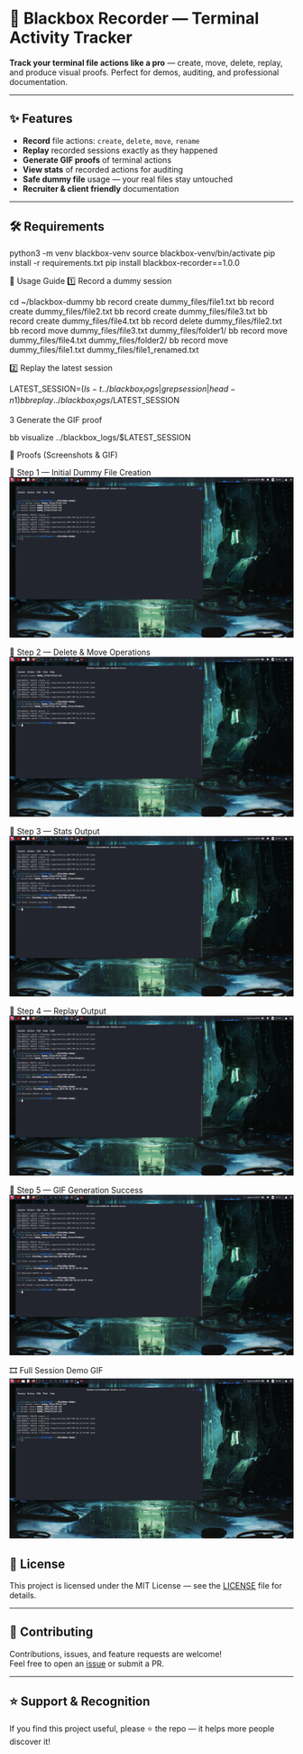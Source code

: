 # 🚀 Blackbox Recorder — Terminal Activity Tracker

**Track your terminal file actions like a pro** — create, move, delete, replay, and produce visual proofs. Perfect for demos, auditing, and professional documentation.

---

## ✨ Features

- **Record** file actions: `create`, `delete`, `move`, `rename`  
- **Replay** recorded sessions exactly as they happened  
- **Generate GIF proofs** of terminal actions  
- **View stats** of recorded actions for auditing  
- **Safe dummy file** usage — your real files stay untouched  
- **Recruiter & client friendly** documentation

---

## 🛠️ Requirements  

python3 -m venv blackbox-venv
source blackbox-venv/bin/activate
pip install -r requirements.txt
pip install blackbox-recorder==1.0.0


🎯 Usage Guide
1️⃣ Record a dummy session

cd ~/blackbox-dummy
bb record create dummy_files/file1.txt
bb record create dummy_files/file2.txt
bb record create dummy_files/file3.txt
bb record create dummy_files/file4.txt
bb record delete dummy_files/file2.txt
bb record move dummy_files/file3.txt dummy_files/folder1/
bb record move dummy_files/file4.txt dummy_files/folder2/
bb record move dummy_files/file1.txt dummy_files/file1_renamed.txt


2️⃣ Replay the latest session

LATEST_SESSION=$(ls -t ../blackbox_logs | grep session | head -n1)
bb replay ../blackbox_logs/$LATEST_SESSION


3 Generate the GIF proof

bb visualize ../blackbox_logs/$LATEST_SESSION


 
📸 Proofs (Screenshots & GIF)


🔹 Step 1 — Initial Dummy File Creation
![Step 1](assets/screenshot1.png)


🔹 Step 2 — Delete & Move Operations
![Step 2](assets/screenshot2.png)

🔹 Step 3 — Stats Output
![Step 3](assets/screenshot3.png)

🔹 Step 4 — Replay Output
![Step 4](assets/screenshot4.png)

🔹 Step 5 — GIF Generation Success
![Step 5](assets/screenshot5.png)

🎞️ Full Session Demo GIF
![Session Demo](assets/blackbox_demo.gif)


## 📄 License  
This project is licensed under the MIT License — see the [LICENSE](LICENSE) file for details.  

---

## 🤝 Contributing  
Contributions, issues, and feature requests are welcome!  
Feel free to open an [issue](../../issues) or submit a PR.  

---

## ⭐ Support & Recognition  
If you find this project useful, please ⭐ the repo — it helps more people discover it!  
